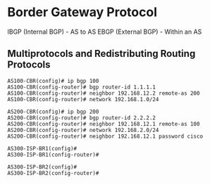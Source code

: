 # Border Gateway Protocol
IBGP (Internal BGP) - AS to AS
EBGP (External BGP) - Within an AS

## Multiprotocols and Redistributing Routing Protocols


```
AS100-CBR(config)# ip bgp 100
AS100-CBR(config-router)# bgp router-id 1.1.1.1
AS100-CBR(config-router)# neighbor 192.168.12.2 remote-as 200
AS100-CBR(config-router)# network 192.168.1.0/24

AS200-CBR(config)# ip bgp 200
AS200-CBR(config-router)# bgp router-id 2.2.2.2
AS200-CBR(config-router)# neighbor 192.168.12.1 remote-as 100
AS200-CBR(config-router)# network 192.168.2.0/24
AS200-CBR(config-router)# neighbor 192.168.12.1 password cisco

AS300-ISP-BR1(config)#
AS300-ISP-BR1(config-router)#

AS300-ISP-BR2(config)#
AS300-ISP-BR2(config-router)#
```

